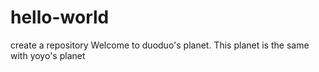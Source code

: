 # hello-world
create a repository
Welcome to duoduo's planet.
This planet is the same with yoyo's planet
